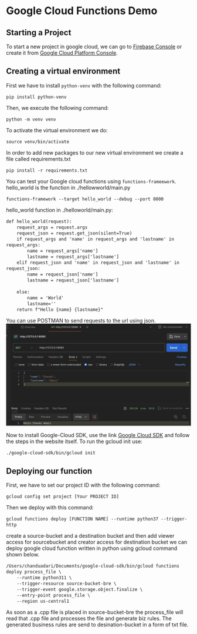 # Google Cloud Functions Demo
## Starting a Project
To start a new project in google cloud, we can go to [Firebase Console](https://console.firebase.google.com) or create it from [Google Cloud Platform Console](https://console.google.com).
## Creating a virtual environment
First we have to install `python-venv` with the following command:
```
pip install python-venv
```
Then, we execute the following command:
```
python -m venv venv
```
To activate the virtual environment we do:
```
source venv/bin/activate
```
In order to add new packages to our new virtual environment we create a file called requirements.txt
```
pip install -r requirements.txt
```
You can test your Google cloud functions using `functions-frameework`. hello_world is the function in ./hellowworld/main.py 
```
functions-framework --target hello_world --debug --port 8000
```
hello_world function in ./helloworld/main.py:
```
def hello_world(request):
    request_args = request.args
    request_json = request.get_json(silent=True)
    if request_args and 'name' in request_args and 'lastname' in request_args:
        name = request_args['name']
        lastname = request_args['lastname']
    elif request_json and 'name' in request_json and 'lastname' in request_json:
        name = request_json['name']
        lastname = request_json['lastname']

    else:
        name = 'World'
        lastname=''
    return f"Hello {name} {lastname}"
```

You can use POSTMAN to send requests to the url using json.
![alt text](image.png)

Now to install Google-Cloud SDK, use the link [Google Cloud SDK](https://cloud.google.com/sdk/docs/downloads-versioned-archives)
and follow the steps in the website itself. To run the gcloud init use:
```
./google-cloud-sdk/bin/gcloud init
```
## Deploying our function
First, we have to set our project ID with the following command:
```
gcloud config set project [Your PROJECT ID]
```
Then we deploy with this command:
```
gcloud functions deploy [FUNCTION NAME] --runtime python37 --trigger-http
```

create a source-bucket and a destination bucket and then add viewer access for sourcebucket and creator access for destination bucket
we can deploy google cloud function written in python using gcloud command shown below.
```
/Users/chanduadari/Documents/google-cloud-sdk/bin/gcloud functions deploy process_file \
    --runtime python311 \
    --trigger-resource source-bucket-bre \
    --trigger-event google.storage.object.finalize \
    --entry-point process_file \
    --region us-central1
```
As soon as a .cpp file is placed in source-bucket-bre the process_file will read that .cpp file and processes the file and generate biz rules. The generated business rules are send to desination-bucket in a form of txt file.